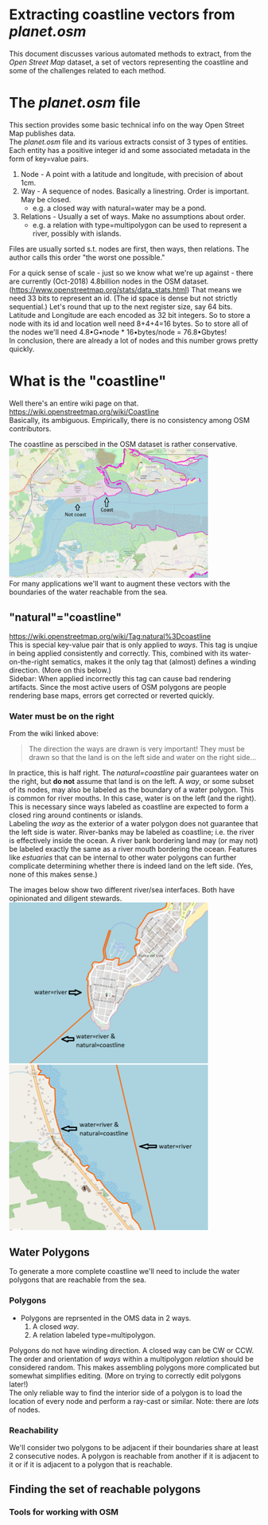 # Extracting coastline vectors from *planet.osm* 
This document discusses various automated methods to extract, from the *Open Street Map* dataset, a set of vectors representing the coastline and some of the challenges related to each method.

# The *planet.osm* file 
This section provides some basic technical info on the way Open Street Map publishes data.  
The *planet.osm* file and its various extracts consist of 3 types of entities. Each entity has a positive integer id and some associated metadata in the form of key=value pairs.
1. Node - A point with a latitude and longitude, with precision of about 1cm.
2. Way - A sequence of nodes. Basically a linestring. Order is important. May be closed. 
    * e.g. a closed way with natural=water may be a pond.
3. Relations - Usually a set of ways. Make no assumptions about order.  
    * e.g. a relation with type=multipolygon can be used to represent a river, possibly with islands.

Files are usually sorted s.t. nodes are first, then ways, then relations. The author calls this order "the worst one possible."

For a quick sense of scale - just so we know what we're up against - there are currently (Oct-2018) 4.8billion nodes in the OSM dataset. (https://www.openstreetmap.org/stats/data_stats.html) That means we need 33 bits to represent an id. (The id space is dense but not strictly sequential.) Let's round that up to the next register size, say 64 bits. Latitude and Longitude are each encoded as 32 bit integers. So to store a node with its id and location well need 8+4+4=16 bytes. So to store all of the nodes we'll need 4.8&#8226;G&#8226;node * 16&#8226;bytes/node = 76.8&#8226;Gbytes!  
In conclusion, there are already a lot of nodes and this number grows pretty quickly.

# What is the "coastline"
Well there's an entire wiki page on that. <https://wiki.openstreetmap.org/wiki/Coastline>  
Basically, its ambiguous. Empirically, there is no consistency among OSM contributors. 

The coastline as perscibed in the OSM dataset is rather conservative.  
<a href=images/osm_coast.png><img src=images/osm_coast.png width=400> </a>  
For many applications we'll want to augment these vectors with the boundaries of the water reachable from the sea.

## "natural"="coastline"
<https://wiki.openstreetmap.org/wiki/Tag:natural%3Dcoastline>  
This is special key-value pair that is only applied to *ways*. This tag is unqiue in being applied consistently and correctly. This, combined with its water-on-the-right sematics, makes it the only tag that (almost) defines a winding direction. (More on this below.)  
Sidebar: When applied incorrectly this tag can cause bad rendering artifacts. Since the most active users of OSM polygons are people rendering base maps, errors get corrected or reverted quickly.
### Water must be on the right
From the wiki linked above:
> The direction the ways are drawn is very important! They must be drawn so that the land is on the left side and water on the right side...  

In practice, this is half right. The *natural=coastline* pair guarantees water on the right, but __do not__ assume that land is on the left. A *way*, or some subset of its nodes, may also be labeled as the boundary of a water polygon. This is common for river mouths. In this case, water is on the left (and the right). This is necessary since ways labeled as coastline are expected to form a closed ring around continents or islands.  
Labeling the *way* as the exterior of a water polygon does not guarantee that the left side is water. River-banks may be labeled as coastline; i.e. the river is effectively inside the ocean. A river bank bordering land may (or may not) be labeled exactly the same as a river mouth bordering the ocean. Features like *estuaries* that can be internal to other water polygons can further complicate determining whether there is indeed land on the left side. (Yes, none of this makes sense.)

The images below show two different river/sea interfaces. Both have opinionated and diligent stewards. 
<a href=images/riverbank1.png> <img src=images/riverbank1.png width=400></a>
<a href=images/riverbank2.png> <img src=images/riverbank2.png width=400></a>

## Water Polygons
To generate a more complete coastline we'll need to include the water polygons that are reachable from the sea. 
### Polygons
* Polygons are reprsented in the OMS data in 2 ways.
    1. A closed *way*.
    2. A relation labeled type=multipolygon.  

Polygons do not have winding direction. A closed way can be CW or CCW. The order and orientation of *ways* within a multipolygon *relation* should be considered random. This makes assembling polygons more complicated but somewhat simplifies editing. (More on trying to correctly edit polygons later!)  
The only reliable way to find the interior side of a polygon is to load the location of every node and perform a ray-cast or similar. Note: there are *lots* of nodes.
### Reachability
We'll consider two polygons to be adjacent if their boundaries share at least 2 consecutive nodes. A polygon is reachable from another if it is adjacent to it or if it is adjacent to a polygon that is reachable.
## Finding the set of reachable polygons
### Tools for working with OSM
